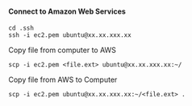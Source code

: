 #### Connect to Amazon Web Services

```
cd .ssh
ssh -i ec2.pem ubuntu@xx.xx.xxx.xx
```
Copy file from computer to AWS

```
scp -i ec2.pem <file.ext> ubuntu@xx.xx.xxx.xx:~/
```

Copy file from AWS to Computer

```
scp -i ec2.pem ubuntu@xx.xx.xxx.xx:~/<file.ext> .
```

